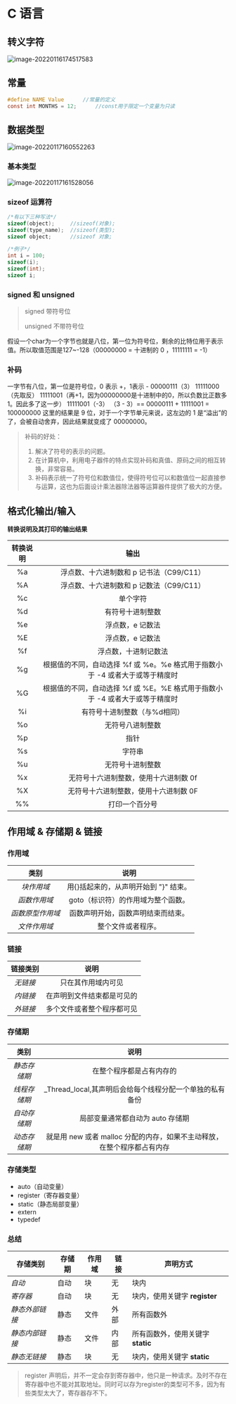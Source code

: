 # C 语言



## 转义字符

![image-20220116174517583](https://gitee.com/Fantasy2001/images/raw/master/Markdown/C%E8%AF%AD%E8%A8%80/%E8%BD%AC%E4%B9%89%E5%AD%97%E7%AC%A6%E8%A1%A8.png)



## 常量

```c
#define NAME Value		//常量的定义
const int MONTHS = 12;		//const用于限定一个变量为只读
```



## 数据类型

![image-20220117160552263](https://gitee.com/Fantasy2001/images/raw/master/Markdown/C%E8%AF%AD%E8%A8%80/%E6%95%B0%E6%8D%AE%E7%B1%BB%E5%9E%8B.png)



### 基本类型

![image-20220117161528056](https://gitee.com/Fantasy2001/images/raw/master/Markdown/C%E8%AF%AD%E8%A8%80/%E5%9F%BA%E6%9C%AC%E7%B1%BB%E5%9E%8B.png)



### sizeof 运算符

```C
/*有以下三种写法*/
sizeof(object);		//sizeof(对象);
sizeof(type_name);	//sizeof(类型);
sizeof object;		//sizeof 对象;

/*例子*/
int i = 100;
sizeof(i);
sizeof(int);
sizeof i;
```



### signed 和 unsigned

> signed 带符号位
>
> unsigned 不带符号位

假设一个char为一个字节也就是八位，第一位为符号位，剩余的比特位用于表示值。所以取值范围是127~-128（00000000 = 十进制的 0 ，11111111 = -1）



### 补码

一字节有八位，第一位是符号位，0 表示 +，1表示 -
00000111（3）
11111000（先取反）
11111001（再+1，因为00000000是十进制中的0，所以负数比正数多1。因此多了这一步）
11111001（-3）
（3 - 3）== 00000111 + 11111001 = 100000000
这里的结果是 9 位，对于一个字节单元来说，这左边的 1 是“溢出”的了，会被自动舍弃，因此结果就变成了 00000000。

> 补码的好处：
>
> 1. 解决了符号的表示的问题。
> 2. 在计算机中，利用电子器件的特点实现补码和真值、原码之间的相互转换，非常容易。
> 3. 补码表示统一了符号位和数值位，使得符号位可以和数值位一起直接参与运算，这也为后面设计乘法器除法器等运算器件提供了极大的方便。



## 格式化输出/输入

**转换说明及其打印的输出结果**

| 转换说明 |                             输出                             |
| :------: | :----------------------------------------------------------: |
|    %a    |           浮点数、十六进制数和 p 记书法（C99/C11）           |
|    %A    |           浮点数、十六进制数和 p 记数法（C99/C11）           |
|    %c    |                           单个字符                           |
|    %d    |                       有符号十进制整数                       |
|    %e    |                       浮点数，e 记数法                       |
|    %E    |                       浮点数，e 记数法                       |
|    %f    |                     浮点数，十进制记数法                     |
|    %g    | 根据值的不同，自动选择 %f 或 %e。%e 格式用于指数小于 -4 或者大于或等于精度时 |
|    %G    | 根据值的不同，自动选择 %f 或 %E。%E 格式用于指数小于 -4 或者大于或等于精度时 |
|    %i    |                 有符号十进制整数（与%d相同）                 |
|    %o    |                       无符号八进制整数                       |
|    %p    |                             指针                             |
|    %s    |                            字符串                            |
|    %u    |                       无符号十进制整数                       |
|    %x    |            无符号十六进制整数，使用十六进制数 0f             |
|    %X    |            无符号十六进制整数，使用十六进制数 0F             |
|    %%    |                        打印一个百分号                        |



## 作用域 & 存储期 & 链接



### 作用域

|       类别       |                 说明                  |
| :--------------: | :-----------------------------------: |
|    *块作用域*    | 用{}括起来的，从声明开始到 "}" 结束。 |
|   *函数作用域*   |  goto（标识符）的作用域为整个函数。   |
| *函数原型作用域* |  函数声明开始，函数声明结束而结束。   |
|   *文件作用域*   |          整个文件或者程序。           |



### 链接

| 链接类别 |            说明            |
| :------: | :------------------------: |
| *无链接* |     只在其作用域内可见     |
| *内链接* | 在声明到文件结束都是可见的 |
| *外链接* | 多个文件或者整个程序都可见 |



### 存储期

|     类别     |                             说明                             |
| :----------: | :----------------------------------------------------------: |
| *静态存储期* |                   在整个程序都是占有内存的                   |
| *线程存储期* |   _Thread_local,其声明后会给每个线程分配一个单独的私有备份   |
| *自动存储期* |               局部变量通常都自动为 auto 存储期               |
| *动态存储期* | 就是用 new 或者 malloc 分配的内存，如果不主动释放，在整个程序都占有内存 |



### 存储类型

- auto（自动变量）
- register（寄存器变量）
- static（静态局部变量）
- extern
- typedef



### 总结

| 存储类别       | 存储期 | 作用域 | 链接 | 声明方式                          |
| -------------- | ------ | ------ | ---- | --------------------------------- |
| *自动*         | 自动   | 块     | 无   | 块内                              |
| *寄存器*       | 自动   | 块     | 无   | 块内，使用关键字 **register**     |
| *静态外部链接* | 静态   | 文件   | 外部 | 所有函数外                        |
| *静态内部链接* | 静态   | 文件   | 内部 | 所有函数外，使用关键字 **static** |
| *静态无链接*   | 静态   | 块     | 无   | 块内，使用关键字 **static**       |

> register 声明后，并不一定会存到寄存器中，他只是一种请求。及时不存在寄存器中也不能对其取地址。同时可以存为register的类型可不多，因为有些类型太大了，寄存器存不下。

